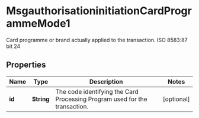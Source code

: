 

# MsgauthorisationinitiationCardProgrammeMode1

Card programme or brand actually applied to the transaction.  ISO 8583:87 bit 24

## Properties

| Name | Type | Description | Notes |
|------------ | ------------- | ------------- | -------------|
|**id** | **String** | The code identifying the Card Processing Program used for the transaction. |  [optional] |



